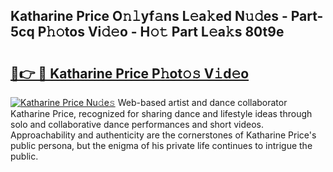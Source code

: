 ## Katharine Price O𝚗𝚕yf𝚊ns L𝚎a𝚔ed N𝚞𝚍es - Part-5cq P𝚑𝚘tos Vi𝚍𝚎o - H𝚘𝚝 Part L𝚎a𝚔s 80t9e

# <h2><a href="http://kfa7dn.oniu.top/?m=Katharine+Price">🔗👉 🔴 Katharine Price P𝚑ot𝚘𝚜 V𝚒d𝚎o</a></h2>

[![Katharine Price Nu𝚍e𝚜](https://i.imgur.com/0qMVB7G.gif)](http://kfa7dn.oniu.top/?m=Katharine+Price)
Web-based artist and dance collaborator Katharine Price, recognized for sharing dance and lifestyle ideas through solo and collaborative dance performances and short videos. Approachability and authenticity are the cornerstones of Katharine Price's public persona, but the enigma of his private life continues to intrigue the public.  

